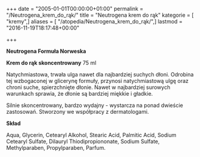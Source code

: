 +++
date = "2005-01-01T00:00:00+01:00"
permalink = "/Neutrogena_krem_do_rąk/"
title = "Neutrogena krem do rąk"
kategorie = [ "kremy",]
aliases = [ "/atopedia/Neutrogena_krem_do_rąk/",]
lastmod = "2016-11-19T18:17:48+00:00"

+++

**Neutrogena Formuła Norweska**

**Krem do rąk skoncentrowany** 75 ml

Natychmiastowa, trwała ulga nawet dla najbardziej suchych dłoni. Odrobina tej wzbogaconej w glicerynę formuły, przynosi natychmiastową ulgę oraz chroni suche, spierzchnięte dłonie. Nawet w najbardziej surowych warunkach sprawia, że dłonie są bardziej miękkie i gładkie.

Silnie skoncentrowany, bardzo wydajny - wystarcza na ponad dwieście zastosowań. Stworzony we współpracy z dermatologami.

**Skład**

Aqua, Glycerin, Cetearyl Alkohol, Stearic Acid, Palmitic Acid, Sodium Cetearyl Sulfate, Dilauryl Thiodipropiononate, Sodium Sulfate, Methylparaben, Propylparaben, Parfum.
